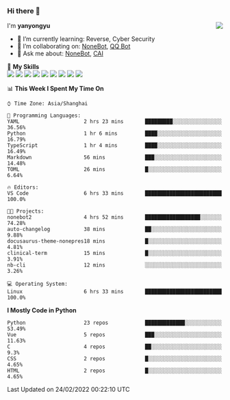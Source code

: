 ### Hi there 👋

<a href="#">
  <img align="right" src="https://github-readme-stats.vercel.app/api?username=yanyongyu&count_private=true&show_icons=true&bg_color=15,f2f7fd,E0EAFC" />
</a>

I'm **yanyongyu**

- 🌱 I’m currently learning: Reverse, Cyber Security
- 👯 I’m collaborating on: [NoneBot](https://github.com/nonebot), [QQ Bot](https://github.com/Mrs4s/go-cqhttp)
- 💬 Ask me about: [NoneBot](https://github.com/nonebot), [CAI](https://github.com/cscs181/CAI)

🌟 **My Skills**  
![](https://img.shields.io/badge/-Python-3e74a2?style=flat-square&logo=Python&logoColor=fff)
![](https://img.shields.io/badge/-Node.js-339933?style=flat-square&logo=Node.js&logoColor=fff)
![](https://img.shields.io/badge/-Vue-4fc08d?style=flat-square&logo=Vue.js&logoColor=fff)
![](https://img.shields.io/badge/-React-2d98ce?style=flat-square&logo=React&logoColor=fff)
![](https://img.shields.io/badge/-Docker-2496ED?style=flat-square&logo=Docker&logoColor=fff)
![](https://img.shields.io/badge/-Linux-000000?style=flat-square&logo=Linux&logoColor=fff)
![](https://img.shields.io/badge/-MySQL-4479A1?style=flat-square&logo=MySQL&logoColor=fff)
![](https://img.shields.io/badge/-Redis-DC382D?style=flat-square&logo=Redis&logoColor=fff)
![](https://img.shields.io/badge/-MongoDB-47A248?style=flat-square&logo=MongoDB&logoColor=fff)

<!--START_SECTION:waka-->
📊 **This Week I Spent My Time On** 

```text
⌚︎ Time Zone: Asia/Shanghai

💬 Programming Languages: 
YAML                     2 hrs 23 mins       █████████░░░░░░░░░░░░░░░░   36.56% 
Python                   1 hr 6 mins         ████░░░░░░░░░░░░░░░░░░░░░   16.79% 
TypeScript               1 hr 4 mins         ████░░░░░░░░░░░░░░░░░░░░░   16.49% 
Markdown                 56 mins             ███░░░░░░░░░░░░░░░░░░░░░░   14.48% 
TOML                     26 mins             █░░░░░░░░░░░░░░░░░░░░░░░░   6.64%

🔥 Editors: 
VS Code                  6 hrs 33 mins       █████████████████████████   100.0%

🐱‍💻 Projects: 
nonebot2                 4 hrs 52 mins       ██████████████████░░░░░░░   74.28% 
auto-changelog           38 mins             ██░░░░░░░░░░░░░░░░░░░░░░░   9.88% 
docusaurus-theme-nonepres18 mins             █░░░░░░░░░░░░░░░░░░░░░░░░   4.81% 
clinical-term            15 mins             █░░░░░░░░░░░░░░░░░░░░░░░░   3.91% 
nb-cli                   12 mins             ░░░░░░░░░░░░░░░░░░░░░░░░░   3.26%

💻 Operating System: 
Linux                    6 hrs 33 mins       █████████████████████████   100.0%

```

**I Mostly Code in Python** 

```text
Python                   23 repos            █████████████░░░░░░░░░░░░   53.49% 
Vue                      5 repos             ███░░░░░░░░░░░░░░░░░░░░░░   11.63% 
C                        4 repos             ██░░░░░░░░░░░░░░░░░░░░░░░   9.3% 
CSS                      2 repos             █░░░░░░░░░░░░░░░░░░░░░░░░   4.65% 
HTML                     2 repos             █░░░░░░░░░░░░░░░░░░░░░░░░   4.65%

```



 Last Updated on 24/02/2022 00:22:10 UTC
<!--END_SECTION:waka-->
